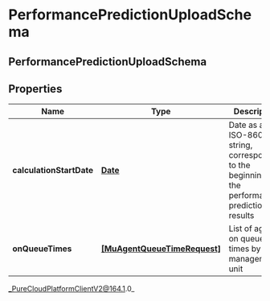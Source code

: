 # PerformancePredictionUploadSchema

## PerformancePredictionUploadSchema

## Properties

|Name | Type | Description | Notes|
|------------ | ------------- | ------------- | -------------|
| **calculationStartDate** | [**Date**](Date) | Date as an ISO-8601 string, corresponding to the beginning of the performance prediction results | |
| **onQueueTimes** | [**[MuAgentQueueTimeRequest]**]([MuAgentQueueTimeRequest]) | List of agent on queue times by management unit | |



_PureCloudPlatformClientV2@164.1.0_
